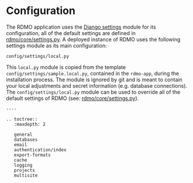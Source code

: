 # Configuration

The RDMO application uses the [Django settings](https://docs.djangoproject.com/en/4.2/topics/settings/) module for its configuration, all of the default settings are defined in [rdmo/core/settings.py](https://github.com/rdmorganiser/rdmo/blob/master/rdmo/core/settings.py). A deployed instance of RDMO uses the following settings module as its main configuration:

```
config/settings/local.py
```
This `local.py` module is copied from the template `config/settings/sample.local.py`, contained in the `rdmo-app`, during the installation process. The module is ignored by git and is meant to contain your local adjustments and secret information (e.g. database connections).  
The `config/settings/local.py` module can be used to override all of the default settings of RDMO (see: [rdmo/core/settings.py](https://github.com/rdmorganiser/rdmo/blob/master/rdmo/core/settings.py)).


```eval_rst
----

.. toctree::
   :maxdepth: 2

   general
   databases
   email
   authentication/index
   export-formats
   cache
   logging
   projects
   multisite
```

